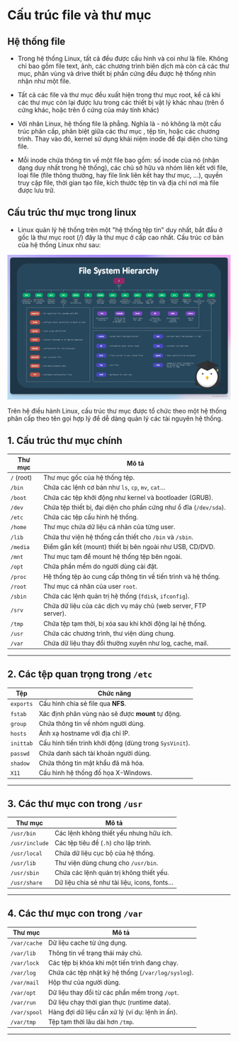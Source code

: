 # Cấu trúc file và thư mục
## Hệ thống file 
- Trong hệ thống Linux, tất cả đều được cấu hình và coi như là file. Không chỉ bao gồm file text, ảnh, các chương trình biên dịch mà còn cả các thư mục, phân vùng và drive thiết bị phần cứng đều được hệ thống nhìn nhận như một file.

- Tất cả các file và thư mục đều xuất hiện trong thư mục root, kể cả khi các thư mục còn lại được lưu trong các thiết bị vật lý khác nhau (trên ổ cứng khác, hoặc trên ổ cứng của máy tính khác)

- Với nhân Linux, hệ thống file là phẳng. Nghĩa là - nó không là một cấu trúc phân cấp, phân biệt giữa các thư mục , tệp tin, hoặc các chương trình. Thay vào đó, kernel sử dụng khái niệm inode để đại diện cho từng file.

- Mỗi inode chứa thông tin về một file bao gồm: số inode của nó (nhận dạng duy nhất trong hệ thống), các chủ sở hữu và nhóm liên kết với file, loại file (file thông thường, hay file link liên kết hay thư mục, ...), quyền truy cập file, thời gian tạo file, kích thước tệp tin và địa chỉ nơi mà file được lưu trữ.

## Cấu trúc thư mục trong linux 
- Linux quản lý hệ thống trên một "hệ thống tệp tin" duy nhất, bắt đầu ở gốc là thư mục root (/) đây là thư mục ở cấp cao nhất. Cấu trúc cơ bản của hệ thống Linux như sau:

![alt text](../images/Linux_2.png)
 
Trên hệ điều hành Linux, cấu trúc thư mục được tổ chức theo một hệ thống phân cấp theo tên gọi hợp lý để dễ dàng quản lý các tài nguyên hệ thống.

## 1. Cấu trúc thư mục chính

| **Thư mục**  | **Mô tả** |
|-------------|----------|
| `/` (root)  | Thư mục gốc của hệ thống tệp. |
| `/bin`      | Chứa các lệnh cơ bản như `ls`, `cp`, `mv`, `cat`… |
| `/boot`     | Chứa các tệp khởi động như kernel và bootloader (GRUB). |
| `/dev`      | Chứa tệp thiết bị, đại diện cho phần cứng như ổ đĩa (`/dev/sda`). |
| `/etc`      | Chứa các tệp cấu hình hệ thống. |
| `/home`     | Thư mục chứa dữ liệu cá nhân của từng user. |
| `/lib`      | Chứa thư viện hệ thống cần thiết cho `/bin` và `/sbin`. |
| `/media`    | Điểm gắn kết (mount) thiết bị bên ngoài như USB, CD/DVD. |
| `/mnt`      | Thư mục tạm để mount hệ thống tệp bên ngoài. |
| `/opt`      | Chứa phần mềm do người dùng cài đặt. |
| `/proc`     | Hệ thống tệp ảo cung cấp thông tin về tiến trình và hệ thống. |
| `/root`     | Thư mục cá nhân của user `root`. |
| `/sbin`     | Chứa các lệnh quản trị hệ thống (`fdisk`, `ifconfig`). |
| `/srv`      | Chứa dữ liệu của các dịch vụ máy chủ (web server, FTP server). |
| `/tmp`      | Chứa tệp tạm thời, bị xóa sau khi khởi động lại hệ thống. |
| `/usr`      | Chứa các chương trình, thư viện dùng chung. |
| `/var`      | Chứa dữ liệu thay đổi thường xuyên như log, cache, mail. |

---

## 2. Các tệp quan trọng trong `/etc`

| **Tệp**        | **Chức năng** |
|---------------|-------------|
| `exports`     | Cấu hình chia sẻ file qua **NFS**. |
| `fstab`       | Xác định phân vùng nào sẽ được **mount** tự động. |
| `group`       | Chứa thông tin về nhóm người dùng. |
| `hosts`       | Ánh xạ hostname với địa chỉ IP. |
| `inittab`     | Cấu hình tiến trình khởi động (dùng trong `SysVinit`). |
| `passwd`      | Chứa danh sách tài khoản người dùng. |
| `shadow`      | Chứa thông tin mật khẩu đã mã hóa. |
| `X11`         | Cấu hình hệ thống đồ họa X-Windows. |

---

## 3. Các thư mục con trong `/usr`

| **Thư mục**  | **Mô tả** |
|-------------|----------|
| `/usr/bin`  | Các lệnh không thiết yếu nhưng hữu ích. |
| `/usr/include` | Các tệp tiêu đề (`.h`) cho lập trình. |
| `/usr/local` | Chứa dữ liệu cục bộ của hệ thống. |
| `/usr/lib`  | Thư viện dùng chung cho `/usr/bin`. |
| `/usr/sbin` | Chứa các lệnh quản trị không thiết yếu. |
| `/usr/share` | Dữ liệu chia sẻ như tài liệu, icons, fonts… |

---

## 4. Các thư mục con trong `/var`

| **Thư mục**  | **Mô tả** |
|-------------|----------|
| `/var/cache` | Dữ liệu cache từ ứng dụng. |
| `/var/lib`  | Thông tin về trạng thái máy chủ. |
| `/var/lock` | Các tệp bị khóa khi một tiến trình đang chạy. |
| `/var/log`  | Chứa các tệp nhật ký hệ thống (`/var/log/syslog`). |
| `/var/mail` | Hộp thư của người dùng. |
| `/var/opt`  | Dữ liệu thay đổi từ các phần mềm trong `/opt`. |
| `/var/run`  | Dữ liệu chạy thời gian thực (runtime data). |
| `/var/spool` | Hàng đợi dữ liệu cần xử lý (ví dụ: lệnh in ấn). |
| `/var/tmp`  | Tệp tạm thời lâu dài hơn `/tmp`. |

---


